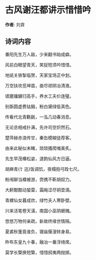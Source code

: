 # 古风谢汪都讲示惜惜吟

**作者**: 刘弇

## 诗词内容

番阳先生万人敌，少来翻书始成癖。

风前白眼望青天，笑捉短须吟惜惜。

地祇关铁掣临贺，天家宝场正中划。

万空扶坎觅坤苗，凿尽顽阴冶清液。

锲磨镵鑢归高手，养水工夫价连璧。

别斲圆虚费钴鉧，粉白黛绿低真色。

传看代北青氍毹，一泓几动春消息。

无论丞相戒扑满，先许司空炽然石。

楚萍赫赤浪传甘，秦缶模糊徒荐客。

由来此秘似未睹，琐琐搔爬嗤美炙。

先生早茂椿松姿，道韵仙风方日逼。

胡麻青{饣迅}饭调饥，夜榻抱弓跧七尺。

粉闱聊当襥被游，赍携不靳胡奴力。

大鼾酣酣动蛰雷，霜飚涩尽铜壶滴。

青螺仙女暮成炊，绿竹夫人寒卧壁。

兴来活笔卷天潢，南国小巫阴褫魄。

悠悠万物何亲疏，新故终缘世情隔。

夏裘秋箑竟谁负，寝庙偃溲转身易。

昨布东皇九十春，融冶一番浮绮席。

莫学长檠换短檠，惜惜鸱夷两抛掷。

